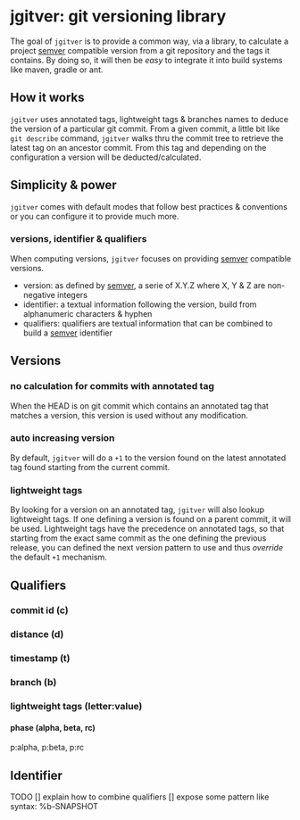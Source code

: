 # jgitver: git versioning library

The goal of `jgitver` is to provide a common way, via a library, to calculate a project [semver](http://semver.org) compatible version from a git repository and the tags it contains.
By doing so, it will then be _easy_ to integrate it into build systems like maven, gradle or ant.

## How it works

`jgitver` uses annotated tags, lightweight tags & branches names to deduce the version of a particular git commit. 
From a given commit, a little bit like `git describe` command, `jgitver` walks thru the commit tree to retrieve the latest tag on an ancestor commit. From this tag and depending on the configuration a version will be deducted/calculated.

## Simplicity & power

`jgitver` comes with default modes that follow best practices & conventions or you can configure it to provide much more.

### versions, identifier & qualifiers

When computing versions, `jgitver` focuses on providing [semver](http://semver.org) compatible versions.

- version: as defined by [semver](http://semver.org), a serie of X.Y.Z where X, Y & Z are non-negative integers
- identifier: a textual information following the version, build from alphanumeric characters & hyphen
- qualifiers: qualifiers are textual information that can be combined to build a [semver](http://semver.org) identifier 

## Versions

### no calculation for commits with annotated tag

When the HEAD is on git commit which contains an annotated tag that matches a version, this version is used without any modification.

### auto increasing version

By default, `jgitver` will do a `+1` to the version found on the latest annotated tag found starting from the current commit.

### lightweight tags

By looking for a version on an annotated tag, `jgitver` will also lookup lightweight tags. If one defining a version is found on a parent commit, it will be used.
Lightweight tags have the precedence on annotated tags, so that starting from the exact same commit as the one defining the previous release, you can defined the next version pattern to use and thus _override_ the default `+1` mechanism.

## Qualifiers

### commit id (c)

### distance (d)

### timestamp (t)

### branch (b)

### lightweight tags (letter:value)

#### phase (alpha, beta, rc)

p:alpha, p:beta, p:rc

## Identifier

TODO
[] explain how to combine qualifiers
[] expose some pattern like syntax: %b-SNAPSHOT



